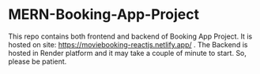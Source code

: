 # MERN-Booking-App-Project
This repo contains both frontend and backend of Booking App Project. It is hosted on site: https://moviebooking-reactjs.netlify.app/  .
The Backend is hosted in Render platform and it may take a couple of minute to start. So, please be patient.
